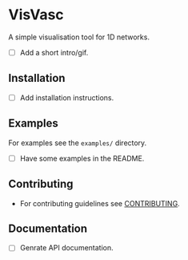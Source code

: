 # VisVasc

A simple visualisation tool for 1D networks. 

- [ ] Add a short intro/gif.

## Installation

- [ ] Add installation instructions.

## Examples

For examples see the `examples/` directory.

- [ ] Have some examples in the README.

## Contributing

- For contributing guidelines see [CONTRIBUTING](CONTRIBUTING.md).

## Documentation

- [ ] Genrate API documentation.
